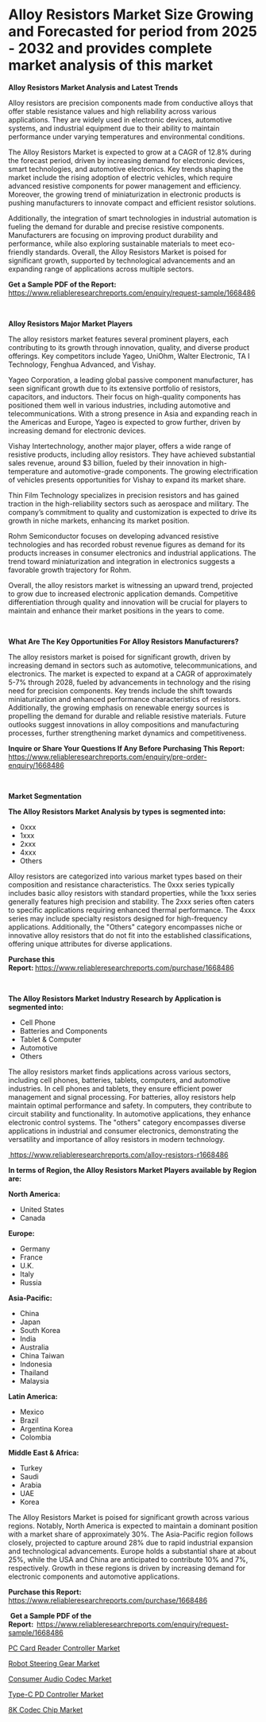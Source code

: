 <p><h1>Alloy Resistors Market Size Growing and Forecasted for period from 2025 - 2032 and provides complete market analysis of this market</h1></p><p><strong>Alloy Resistors Market Analysis and Latest Trends</strong></p>
<p><p>Alloy resistors are precision components made from conductive alloys that offer stable resistance values and high reliability across various applications. They are widely used in electronic devices, automotive systems, and industrial equipment due to their ability to maintain performance under varying temperatures and environmental conditions.</p><p>The Alloy Resistors Market is expected to grow at a CAGR of 12.8% during the forecast period, driven by increasing demand for electronic devices, smart technologies, and automotive electronics. Key trends shaping the market include the rising adoption of electric vehicles, which require advanced resistive components for power management and efficiency. Moreover, the growing trend of miniaturization in electronic products is pushing manufacturers to innovate compact and efficient resistor solutions.</p><p>Additionally, the integration of smart technologies in industrial automation is fueling the demand for durable and precise resistive components. Manufacturers are focusing on improving product durability and performance, while also exploring sustainable materials to meet eco-friendly standards. Overall, the Alloy Resistors Market is poised for significant growth, supported by technological advancements and an expanding range of applications across multiple sectors.</p></p>
<p><strong>Get a Sample PDF of the Report:&nbsp;</strong> <a href="https://www.reliableresearchreports.com/enquiry/request-sample/1668486?utm_campaign=28&utm_medium=2&utm_source=Github&utm_content=ia&utm_term=13022025&utm_id=alloy-resistors">https://www.reliableresearchreports.com/enquiry/request-sample/1668486</a></p>
<p>&nbsp;</p>
<p><strong>Alloy Resistors Major Market Players</strong></p>
<p><p>The alloy resistors market features several prominent players, each contributing to its growth through innovation, quality, and diverse product offerings. Key competitors include Yageo, UniOhm, Walter Electronic, TA I Technology, Fenghua Advanced, and Vishay.</p><p>Yageo Corporation, a leading global passive component manufacturer, has seen significant growth due to its extensive portfolio of resistors, capacitors, and inductors. Their focus on high-quality components has positioned them well in various industries, including automotive and telecommunications. With a strong presence in Asia and expanding reach in the Americas and Europe, Yageo is expected to grow further, driven by increasing demand for electronic devices.</p><p>Vishay Intertechnology, another major player, offers a wide range of resistive products, including alloy resistors. They have achieved substantial sales revenue, around $3 billion, fueled by their innovation in high-temperature and automotive-grade components. The growing electrification of vehicles presents opportunities for Vishay to expand its market share.</p><p>Thin Film Technology specializes in precision resistors and has gained traction in the high-reliability sectors such as aerospace and military. The company’s commitment to quality and customization is expected to drive its growth in niche markets, enhancing its market position.</p><p>Rohm Semiconductor focuses on developing advanced resistive technologies and has recorded robust revenue figures as demand for its products increases in consumer electronics and industrial applications. The trend toward miniaturization and integration in electronics suggests a favorable growth trajectory for Rohm.</p><p>Overall, the alloy resistors market is witnessing an upward trend, projected to grow due to increased electronic application demands. Competitive differentiation through quality and innovation will be crucial for players to maintain and enhance their market positions in the years to come.</p></p>
<p>&nbsp;</p>
<p><strong>What Are The Key Opportunities For Alloy Resistors Manufacturers?</strong></p>
<p><p>The alloy resistors market is poised for significant growth, driven by increasing demand in sectors such as automotive, telecommunications, and electronics. The market is expected to expand at a CAGR of approximately 5-7% through 2028, fueled by advancements in technology and the rising need for precision components. Key trends include the shift towards miniaturization and enhanced performance characteristics of resistors. Additionally, the growing emphasis on renewable energy sources is propelling the demand for durable and reliable resistive materials. Future outlooks suggest innovations in alloy compositions and manufacturing processes, further strengthening market dynamics and competitiveness.</p></p>
<p><strong>Inquire or Share Your Questions If Any Before Purchasing This Report:</strong> <a href="https://www.reliableresearchreports.com/enquiry/pre-order-enquiry/1668486?utm_campaign=28&utm_medium=2&utm_source=Github&utm_content=ia&utm_term=13022025&utm_id=alloy-resistors">https://www.reliableresearchreports.com/enquiry/pre-order-enquiry/1668486</a></p>
<p>&nbsp;</p>
<p><strong>Market Segmentation</strong></p>
<p><strong>The Alloy Resistors Market Analysis by types is segmented into:</strong></p>
<p><ul><li>0xxx</li><li>1xxx</li><li>2xxx</li><li>4xxx</li><li>Others</li></ul></p>
<p><p>Alloy resistors are categorized into various market types based on their composition and resistance characteristics. The 0xxx series typically includes basic alloy resistors with standard properties, while the 1xxx series generally features high precision and stability. The 2xxx series often caters to specific applications requiring enhanced thermal performance. The 4xxx series may include specialty resistors designed for high-frequency applications. Additionally, the "Others" category encompasses niche or innovative alloy resistors that do not fit into the established classifications, offering unique attributes for diverse applications.</p></p>
<p><strong>Purchase this Report:&nbsp;</strong><a href="https://www.reliableresearchreports.com/purchase/1668486?utm_campaign=28&utm_medium=2&utm_source=Github&utm_content=ia&utm_term=13022025&utm_id=alloy-resistors">https://www.reliableresearchreports.com/purchase/1668486</a></p>
<p>&nbsp;</p>
<p><strong>The Alloy Resistors Market Industry Research by Application is segmented into:</strong></p>
<p><ul><li>Cell Phone</li><li>Batteries and Components</li><li>Tablet & Computer</li><li>Automotive</li><li>Others</li></ul></p>
<p><p>The alloy resistors market finds applications across various sectors, including cell phones, batteries, tablets, computers, and automotive industries. In cell phones and tablets, they ensure efficient power management and signal processing. For batteries, alloy resistors help maintain optimal performance and safety. In computers, they contribute to circuit stability and functionality. In automotive applications, they enhance electronic control systems. The "others" category encompasses diverse applications in industrial and consumer electronics, demonstrating the versatility and importance of alloy resistors in modern technology.</p></p>
<p><a href="https://www.reliableresearchreports.com/alloy-resistors-r1668486?utm_campaign=28&utm_medium=2&utm_source=Github&utm_content=ia&utm_term=13022025&utm_id=alloy-resistors">&nbsp;https://www.reliableresearchreports.com/alloy-resistors-r1668486</a></p>
<p><strong>In terms of Region, the Alloy Resistors Market Players available by Region are:</strong></p>
<p>
    <p> <strong> North America: </strong>
        <ul>
            <li>United States</li>
            <li>Canada</li>
        </ul>
        </p> 
    <p> <strong> Europe: </strong>
        <ul>
            <li>Germany</li>
            <li>France</li>
            <li>U.K.</li>
            <li>Italy</li>
            <li>Russia</li>
        </ul>
        </p> 
    <p> <strong> Asia-Pacific: </strong>
        <ul>
            <li>China</li>
            <li>Japan</li>
            <li>South Korea</li>
            <li>India</li>
            <li>Australia</li>
            <li>China Taiwan</li>
            <li>Indonesia</li>
            <li>Thailand</li>
            <li>Malaysia</li>
        </ul>
        </p> 
    <p> <strong> Latin America: </strong>
        <ul>
            <li>Mexico</li>
            <li>Brazil</li>
            <li>Argentina Korea</li>
            <li>Colombia</li>
        </ul>
        </p> 
    <p> <strong> Middle East & Africa: </strong>
        <ul>
            <li>Turkey</li>
            <li>Saudi</li>
            <li>Arabia</li>
            <li>UAE</li>
            <li>Korea</li>
        </ul>
    </p>
    </p>
<p><p>The Alloy Resistors Market is poised for significant growth across various regions. Notably, North America is expected to maintain a dominant position with a market share of approximately 30%. The Asia-Pacific region follows closely, projected to capture around 28% due to rapid industrial expansion and technological advancements. Europe holds a substantial share at about 25%, while the USA and China are anticipated to contribute 10% and 7%, respectively. Growth in these regions is driven by increasing demand for electronic components and automotive applications.</p></p>
<p><strong>Purchase this Report: </strong><a href="https://www.reliableresearchreports.com/purchase/1668486?utm_campaign=28&utm_medium=2&utm_source=Github&utm_content=ia&utm_term=13022025&utm_id=alloy-resistors">https://www.reliableresearchreports.com/purchase/1668486</a></p>
<p>&nbsp;<strong>Get a Sample PDF of the Report:&nbsp;&nbsp;</strong><a href="https://www.reliableresearchreports.com/enquiry/request-sample/1668486?utm_campaign=28&utm_medium=2&utm_source=Github&utm_content=ia&utm_term=13022025&utm_id=alloy-resistors">https://www.reliableresearchreports.com/enquiry/request-sample/1668486</a></p>
<p><strong></strong></p>
<p><p><a href="https://github.com/denbelnmer50/Market-Research-Report-List-1/blob/main/pc-card-reader-controller-market.md?utm_campaign=28&utm_medium=2&utm_source=Github&utm_content=ia&utm_term=13022025&utm_id=alloy-resistors">PC Card Reader Controller Market</a></p><p><a href="https://github.com/dibesnayee/Market-Research-Report-List-1/blob/main/robot-steering-gear-market.md?utm_campaign=28&utm_medium=2&utm_source=Github&utm_content=ia&utm_term=13022025&utm_id=alloy-resistors">Robot Steering Gear Market</a></p><p><a href="https://github.com/krulicfidura/Market-Research-Report-List-1/blob/main/consumer-audio-codec-market.md?utm_campaign=28&utm_medium=2&utm_source=Github&utm_content=ia&utm_term=13022025&utm_id=alloy-resistors">Consumer Audio Codec Market</a></p><p><a href="https://github.com/vassihucz/Market-Research-Report-List-1/blob/main/type-c-pd-controller-market.md?utm_campaign=28&utm_medium=2&utm_source=Github&utm_content=ia&utm_term=13022025&utm_id=alloy-resistors">Type-C PD Controller Market</a></p><p><a href="https://github.com/shewlisapsai/Market-Research-Report-List-1/blob/main/8k-codec-chip-market.md?utm_campaign=28&utm_medium=2&utm_source=Github&utm_content=ia&utm_term=13022025&utm_id=alloy-resistors">8K Codec Chip Market</a></p></p>